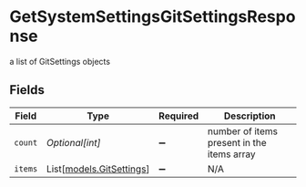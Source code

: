 # GetSystemSettingsGitSettingsResponse

a list of GitSettings objects


## Fields

| Field                                                | Type                                                 | Required                                             | Description                                          |
| ---------------------------------------------------- | ---------------------------------------------------- | ---------------------------------------------------- | ---------------------------------------------------- |
| `count`                                              | *Optional[int]*                                      | :heavy_minus_sign:                                   | number of items present in the items array           |
| `items`                                              | List[[models.GitSettings](../models/gitsettings.md)] | :heavy_minus_sign:                                   | N/A                                                  |